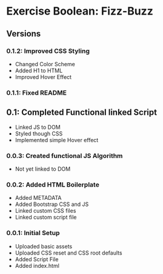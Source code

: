# Exercise Boolean: Fizz-Buzz

## Versions

### 0.1.2: Improved CSS Styling

* Changed Color Scheme
* Added H1 to HTML
* Improved Hover Effect

### 0.1.1: Fixed README

## 0.1: Completed Functional linked Script

* Linked JS to DOM
* Styled though CSS
* Implemented simple Hover effect

### 0.0.3: Created functional JS Algorithm

* Not yet linked to DOM

### 0.0.2: Added HTML Boilerplate

* Added METADATA
* Added Bootstrap CSS and JS
* Linked custom CSS files
* Linked custom script file

### 0.0.1: Initial Setup

* Uploaded basic assets
* Uploaded CSS reset and CSS root defaults
* Added Script File
* Added index.html
